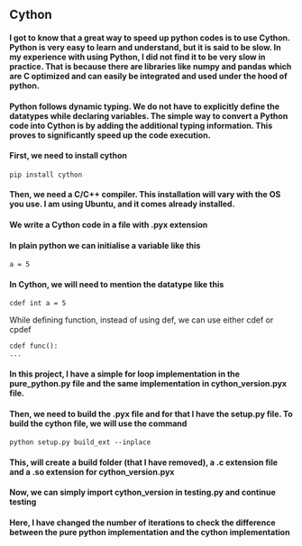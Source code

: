 ## Cython

#### I got to know that a great way to speed up python codes is to use Cython. Python is very easy to learn and understand, but it is said to be slow. In my experience with using Python, I did not find it to be very slow in practice. That is because there are libraries like numpy and pandas which are C optimized and can easily be integrated and used under the hood of python.

#### Python follows dynamic typing. We do not have to explicitly define the datatypes while declaring variables. The simple way to convert a Python code into Cython is by adding the additional typing information. This proves to significantly speed up the code execution.

#### First, we need to install cython

```
pip install cython
```

#### Then, we need a C/C++ compiler. This installation will vary with the OS you use. I am using Ubuntu, and it comes already installed. 
#### We write a Cython code in a file with .pyx extension
#### In plain python we can initialise a variable like this

```
a = 5
```

#### In Cython, we will need to mention the datatype like this

```
cdef int a = 5
```

While defining function, instead of using def, we can use either cdef or cpdef

```
cdef func():
...
```
#### In this project, I have a simple for loop implementation in the pure_python.py file and the same implementation in cython_version.pyx file.

#### Then, we need to build the .pyx file and for that I have the setup.py file. To build the cython file, we will use the command
```
python setup.py build_ext --inplace
```
#### This, will create a build folder (that I have removed), a .c extension file and a .so extension for cython_version.pyx
#### Now, we can simply import cython_version in testing.py and continue testing 
#### Here, I have changed the number of iterations to check the difference between the pure python implementation and the cython implementation
